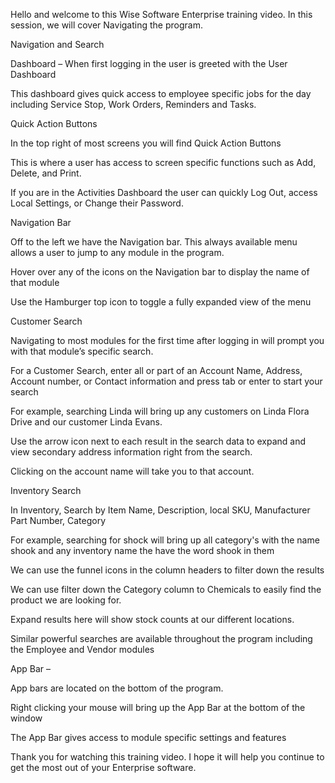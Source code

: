 Hello and welcome to this Wise Software Enterprise training video. In this session, we will cover Navigating the program.







Navigation and Search



Dashboard – When first logging in the user is greeted with the User Dashboard



This dashboard gives quick access to employee specific jobs for the day including Service Stop, Work Orders, Reminders and Tasks.



Quick Action Buttons



In the top right of most screens you will find Quick Action Buttons



This is where a user has access to screen specific functions such as Add, Delete, and Print.

If you are in the Activities Dashboard the user can quickly Log Out, access Local Settings, or Change their Password.



Navigation Bar



Off to the left we have the Navigation bar. This always available menu allows a user to jump to any module in the program.



Hover over any of the icons on the Navigation bar to display the name of that module



Use the Hamburger top icon to toggle a fully expanded view of the menu



Customer Search



Navigating to most modules for the first time after logging in will prompt you with that module’s specific search.



For a Customer Search, enter all or part of an Account Name, Address, Account number, or Contact information and press tab or enter to start your search



For example, searching Linda will bring up any customers on Linda Flora Drive and our customer Linda Evans.



Use the arrow icon next to each result in the search data to expand and view secondary address information right from the search.



Clicking on the account name will take you to that account.



Inventory Search



In Inventory, Search by Item Name, Description, local SKU, Manufacturer Part Number, Category



For example, searching for shock will bring up all category's with the name shook and any inventory name the have the word shook in them



We can use the funnel icons in the column headers to filter down the results



We can use filter down the Category column to Chemicals to easily find the product we are looking for.



Expand results here will show stock counts at our different locations.



Similar powerful searches are available throughout the program including the Employee and Vendor modules



App Bar –



App bars are located on the bottom of the program.

Right clicking your mouse will bring up the App Bar at the bottom of the window



The App Bar gives access to module specific settings and features





Thank you for watching this training video. I hope it will help you continue to get the most out of your Enterprise software.





